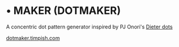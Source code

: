 # • MAKER (DOTMAKER)

A concentric dot pattern generator inspired by PJ Onori's [Dieter dots](https://pjonori.codes/projects/dieter-dots/)

[dotmaker.timpish.com](https://dotmaker.timpish.com)

